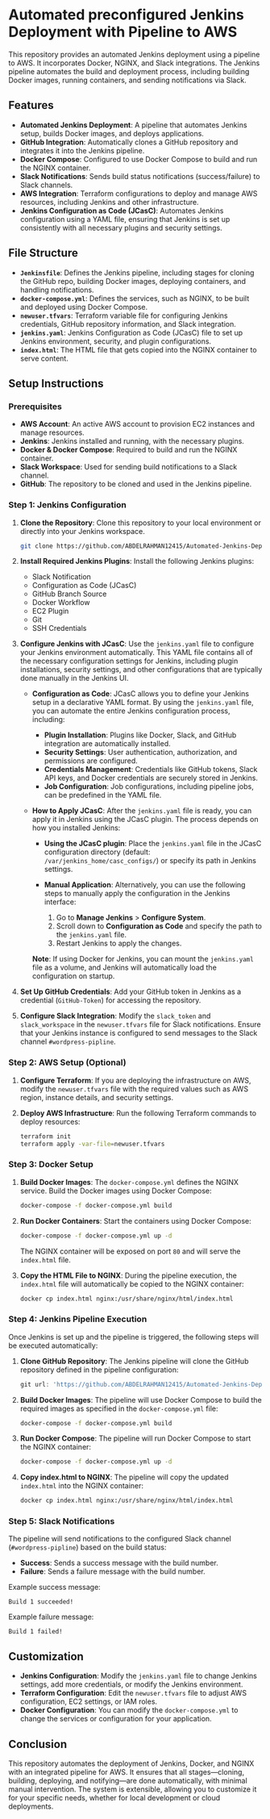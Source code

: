 # Automated preconfigured Jenkins Deployment with Pipeline to AWS

This repository provides an automated Jenkins deployment using a pipeline to AWS. It incorporates Docker, NGINX, and Slack integrations. The Jenkins pipeline automates the build and deployment process, including building Docker images, running containers, and sending notifications via Slack.

## Features
- **Automated Jenkins Deployment**: A pipeline that automates Jenkins setup, builds Docker images, and deploys applications.
- **GitHub Integration**: Automatically clones a GitHub repository and integrates it into the Jenkins pipeline.
- **Docker Compose**: Configured to use Docker Compose to build and run the NGINX container.
- **Slack Notifications**: Sends build status notifications (success/failure) to Slack channels.
- **AWS Integration**: Terraform configurations to deploy and manage AWS resources, including Jenkins and other infrastructure.
- **Jenkins Configuration as Code (JCasC)**: Automates Jenkins configuration using a YAML file, ensuring that Jenkins is set up consistently with all necessary plugins and security settings.

## File Structure

- **`Jenkinsfile`**: Defines the Jenkins pipeline, including stages for cloning the GitHub repo, building Docker images, deploying containers, and handling notifications.
- **`docker-compose.yml`**: Defines the services, such as NGINX, to be built and deployed using Docker Compose.
- **`newuser.tfvars`**: Terraform variable file for configuring Jenkins credentials, GitHub repository information, and Slack integration.
- **`jenkins.yaml`**: Jenkins Configuration as Code (JCasC) file to set up Jenkins environment, security, and plugin configurations.
- **`index.html`**: The HTML file that gets copied into the NGINX container to serve content.

## Setup Instructions

### Prerequisites
- **AWS Account**: An active AWS account to provision EC2 instances and manage resources.
- **Jenkins**: Jenkins installed and running, with the necessary plugins.
- **Docker & Docker Compose**: Required to build and run the NGINX container.
- **Slack Workspace**: Used for sending build notifications to a Slack channel.
- **GitHub**: The repository to be cloned and used in the Jenkins pipeline.

### Step 1: Jenkins Configuration

1. **Clone the Repository**:
   Clone this repository to your local environment or directly into your Jenkins workspace.

   ```bash
   git clone https://github.com/ABDELRAHMAN12415/Automated-Jenkins-Deployment-with-Pipeline-to-aws.git
   ```

2. **Install Required Jenkins Plugins**:
   Install the following Jenkins plugins:
   - Slack Notification
   - Configuration as Code (JCasC)
   - GitHub Branch Source
   - Docker Workflow
   - EC2 Plugin
   - Git
   - SSH Credentials

3. **Configure Jenkins with JCasC**:
   Use the `jenkins.yaml` file to configure your Jenkins environment automatically. This YAML file contains all of the necessary configuration settings for Jenkins, including plugin installations, security settings, and other configurations that are typically done manually in the Jenkins UI.

   - **Configuration as Code**: JCasC allows you to define your Jenkins setup in a declarative YAML format. By using the `jenkins.yaml` file, you can automate the entire Jenkins configuration process, including:
     - **Plugin Installation**: Plugins like Docker, Slack, and GitHub integration are automatically installed.
     - **Security Settings**: User authentication, authorization, and permissions are configured.
     - **Credentials Management**: Credentials like GitHub tokens, Slack API keys, and Docker credentials are securely stored in Jenkins.
     - **Job Configuration**: Job configurations, including pipeline jobs, can be predefined in the YAML file.
   
   - **How to Apply JCasC**:
     After the `jenkins.yaml` file is ready, you can apply it in Jenkins using the JCasC plugin. The process depends on how you installed Jenkins:
     
     - **Using the JCasC plugin**: Place the `jenkins.yaml` file in the JCasC configuration directory (default: `/var/jenkins_home/casc_configs/`) or specify its path in Jenkins settings.

     - **Manual Application**: Alternatively, you can use the following steps to manually apply the configuration in the Jenkins interface:
       1. Go to **Manage Jenkins** > **Configure System**.
       2. Scroll down to **Configuration as Code** and specify the path to the `jenkins.yaml` file.
       3. Restart Jenkins to apply the changes.

     **Note**: If using Docker for Jenkins, you can mount the `jenkins.yaml` file as a volume, and Jenkins will automatically load the configuration on startup.

4. **Set Up GitHub Credentials**:
   Add your GitHub token in Jenkins as a credential (`GitHub-Token`) for accessing the repository.

5. **Configure Slack Integration**:
   Modify the `slack_token` and `slack_workspace` in the `newuser.tfvars` file for Slack notifications. Ensure that your Jenkins instance is configured to send messages to the Slack channel `#wordpress-pipline`.

### Step 2: AWS Setup (Optional)

1. **Configure Terraform**:
   If you are deploying the infrastructure on AWS, modify the `newuser.tfvars` file with the required values such as AWS region, instance details, and security settings.

2. **Deploy AWS Infrastructure**:
   Run the following Terraform commands to deploy resources:

   ```bash
   terraform init
   terraform apply -var-file=newuser.tfvars
   ```

### Step 3: Docker Setup

1. **Build Docker Images**:
   The `docker-compose.yml` defines the NGINX service. Build the Docker images using Docker Compose:

   ```bash
   docker-compose -f docker-compose.yml build
   ```

2. **Run Docker Containers**:
   Start the containers using Docker Compose:

   ```bash
   docker-compose -f docker-compose.yml up -d
   ```

   The NGINX container will be exposed on port `80` and will serve the `index.html` file.

3. **Copy the HTML File to NGINX**:
   During the pipeline execution, the `index.html` file will automatically be copied to the NGINX container:

   ```bash
   docker cp index.html nginx:/usr/share/nginx/html/index.html
   ```

### Step 4: Jenkins Pipeline Execution

Once Jenkins is set up and the pipeline is triggered, the following steps will be executed automatically:

1. **Clone GitHub Repository**:
   The Jenkins pipeline will clone the GitHub repository defined in the pipeline configuration:

   ```groovy
   git url: 'https://github.com/ABDELRAHMAN12415/Automated-Jenkins-Deployment-with-Pipeline-to-aws.git', branch: 'main', credentialsId: 'GitHub-Token'
   ```

2. **Build Docker Images**:
   The pipeline will use Docker Compose to build the required images as specified in the `docker-compose.yml` file:

   ```bash
   docker-compose -f docker-compose.yml build
   ```

3. **Run Docker Compose**:
   The pipeline will run Docker Compose to start the NGINX container:

   ```bash
   docker-compose -f docker-compose.yml up -d
   ```

4. **Copy index.html to NGINX**:
   The pipeline will copy the updated `index.html` into the NGINX container:

   ```bash
   docker cp index.html nginx:/usr/share/nginx/html/index.html
   ```

### Step 5: Slack Notifications

The pipeline will send notifications to the configured Slack channel (`#wordpress-pipline`) based on the build status:

- **Success**: Sends a success message with the build number.
- **Failure**: Sends a failure message with the build number.

Example success message:
```text
Build 1 succeeded!
```

Example failure message:
```text
Build 1 failed!
```

## Customization

- **Jenkins Configuration**: Modify the `jenkins.yaml` file to change Jenkins settings, add more credentials, or modify the Jenkins environment.
- **Terraform Configuration**: Edit the `newuser.tfvars` file to adjust AWS configuration, EC2 settings, or IAM roles.
- **Docker Configuration**: You can modify the `docker-compose.yml` to change the services or configuration for your application.

## Conclusion

This repository automates the deployment of Jenkins, Docker, and NGINX with an integrated pipeline for AWS. It ensures that all stages—cloning, building, deploying, and notifying—are done automatically, with minimal manual intervention. The system is extensible, allowing you to customize it for your specific needs, whether for local development or cloud deployments.

